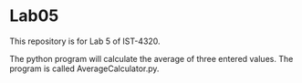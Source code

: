 # Lab05

This repository is for Lab 5 of IST-4320.

The python program will calculate the average of three entered values.
The program is called AverageCalculator.py.
